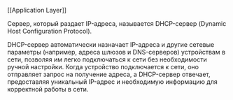 [[Application Layer]]

Сервер, который раздает IP-адреса, называется DHCP-сервер (Dynamic Host Configuration Protocol). 

DHCP-сервер автоматически назначает IP-адреса и другие сетевые параметры (например, адреса шлюзов и DNS-серверов) устройствам в сети, позволяя им легко подключаться к сети без необходимости ручной настройки. Когда устройство подключается к сети, оно отправляет запрос на получение адреса, а DHCP-сервер отвечает, предоставляя уникальный IP-адрес и необходимую информацию для корректной работы в сети.